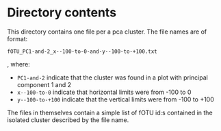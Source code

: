 # Directory contents

This directory contains one file per a pca cluster. The file names are of format:

`fOTU_PC1-and-2_x--100-to-0-and-y--100-to-+100.txt`

, where:

- `PC1-and-2` indicate that the cluster was found in a plot with principal component 1 and 2
- `x--100-to-0` indicate that horizontal limits were from -100 to 0
- `y--100-to-+100` indicate that the vertical limits were from -100 to +100

The files in themselves contain a simple list of fOTU id:s contained in the isolated cluster described by the file name.